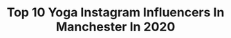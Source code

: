 ---
title: Top 10 Yoga Instagram Influencers In Manchester In 2020
description: >-
  Find top yoga Instagram influencers in Manchester in 2020. Most popular hashtags: #yoga #manchester #family #birthday.
platform: Instagram
profiles:
  - username: "a._kay_"
    fullname: >-
      Adam Kay
    location: "United Kingdom"
    followers: 2415
    engagement: 877
    commentsToLikes: 0.062940
    id: ck6tro57704850j71bxner5vt
    verified: false
    hashtags: "#corona, #stayfit, #workout, #weekend"
  - username: "remiakande"
    fullname: >-
      Remi Akande
    location: "United Kingdom"
    followers: 22155
    engagement: 444
    commentsToLikes: 0.129440
    id: ck14l8t50tezs0i19ieic3bbk
    verified: false
    hashtags: "#klookuk, #energy, #feedinglondon, #nike"
  - username: "timabenbrahim_"
    fullname: >-
      Tima Ben Brahim, BSc MSc
    location: "United Kingdom"
    followers: 40760
    engagement: 310
    commentsToLikes: 0.038269
    id: ck5hcvmpak76o0i112rece9lc
    verified: false
    hashtags: "#food, #paulnewmenu, #paularabia, #winteroutfit"
  - username: "akeemojuko"
    fullname: >-
      Akeem Ojuko | Cheekysport Ak
    location: "United Kingdom"
    followers: 19859
    engagement: 607
    commentsToLikes: 0.024017
    id: ck6turtwli1hp0j71m6ho28cs
    verified: false
    hashtags: "#couplegoals, #vday, #presenters, #mufc"
  - username: "benjireid"
    fullname: >-
      Benji Reid️️
    location: "United Kingdom"
    followers: 11190
    engagement: 500
    commentsToLikes: 0.062926
    id: ck55p5yna9vo20i116qmbpio0
    verified: false
    hashtags: "#mask, #meditation, #mourning, #portrait"
  - username: "joelbeya1"
    fullname: >-
      Joel Beya | CheekySport Joel
    location: "United Kingdom"
    followers: 34433
    engagement: 509
    commentsToLikes: 0.050852
    id: ck6turrkei1500j71e443mt22
    verified: true
    hashtags: "#bissaka, #challenge, #brasil, #salesman"
  - username: "travel.kite"
    fullname: >-
      Lili ✈ Travel & Sustainability
    location: "United Kingdom"
    followers: 2297
    engagement: 4220
    commentsToLikes: 0.146080
    id: ck0ud6wvxig2n0i19wjk26enj
    verified: false
    hashtags: "#salzburg, #northmacedonia, #termeszet, #barcelonalove"
  - username: "celestpereirayoga"
    fullname: >-
      Celest Pereira
    location: "United Kingdom"
    followers: 66165
    engagement: 383
    commentsToLikes: 0.089237
    id: ck15pm247yk0i0i19ztme619q
    verified: false
    hashtags: "#liveformore, #runner"
  - username: "naki.earth"
    fullname: >-
      Annachiara 🌿
    location: "United Kingdom"
    followers: 25014
    engagement: 1034
    commentsToLikes: 0.025923
    id: ck5pxylmmthrg0i11scerm36n
    verified: false
    hashtags: "#yoga, #lgbtq, #vivaio, #couple"
  - username: "allaboutnori"
    fullname: >-
      Nori Olivia
    location: "United Kingdom"
    followers: 51793
    engagement: 551
    commentsToLikes: 0.037266
    id: ck0vyis9h47cs0i19o83o8ggm
    verified: false
    hashtags: "#lasuitewest, #tonterialondon, #nivealiebe, #stronger"
---